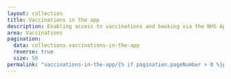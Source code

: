 ```yaml
---
layout: collection
title: Vaccinations in the app
description: Enabling access to vaccinations and booking via the NHS App
area: Vaccinations
pagination:
  data: collections.vaccinations-in-the-app
  reverse: true
  size: 50
permalink: "vaccinations-in-the-app/{% if pagination.pageNumber > 0 %}page/{{ pagination.pageNumber + 1 }}{% endif %}/"
---
```

